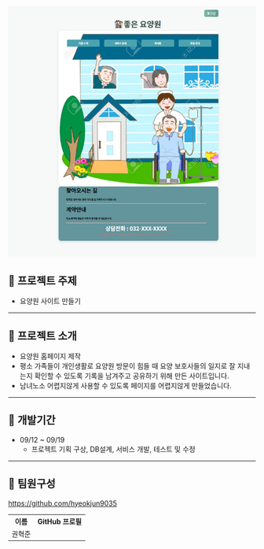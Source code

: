 ![이미지네임](https://github.com/hyeokjun9035/hyeokjun9035/blob/main/homepage.png)

## 📖 프로젝트 주제
+ 요양원 사이트 만들기
---

## 📗 프로젝트 소개
+ 요양원 홈페이지 제작
+ 평소 가족들이 개인생활로 요양원 방문이 힘들 때 요양 보호사들의 일지로 잘 지내는지 확인할 수 있도록 기록을 남겨주고 공유하기 위해 만든 사이트입니다.
+ 남녀노소 어렵지않게 사용할 수 있도록 페이지를 어렵지않게 만들었습니다.
---

## 📅 개발기간
 + 09/12 ~ 09/19
   + 프로젝트 기획 구상, DB설계, 서비스 개발, 테스트 및 수정
---

## 🤝 팀원구성
<https://github.com/hyeokjun9035> 
<table>
  <tr>
    <th>이름</th>
    <th>GitHub 프로필</th>
  </tr>
  <tr>
    <td>권혁준</td>
    <td>
     <https://github.com/hyeokjun9035> 
    </td>
  </tr>
</table>
<!--
**hyeokjun9035/hyeokjun9035** is a ✨ _special_ ✨ repository because its `README.md` (this file) appears on your GitHub profile.

Here are some ideas to get you started:

- 🔭 I’m currently working on ...
- 🌱 I’m currently learning ...
- 👯 I’m looking to collaborate on ...
- 🤔 I’m looking for help with ...
- 💬 Ask me about ...
- 📫 How to reach me: ...
- 😄 Pronouns: ...
- ⚡ Fun fact: ...
-->
